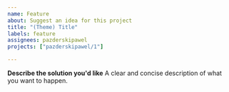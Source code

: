 ```yaml
---
name: Feature
about: Suggest an idea for this project
title: "(Theme) Title"
labels: feature
assignees: pazderskipawel
projects: ["pazderskipawel/1"]

---
```


**Describe the solution you'd like**
A clear and concise description of what you want to happen.